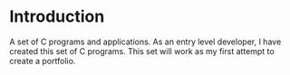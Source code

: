 # Introduction
A set of C programs and applications. As an entry level developer, I have created this set of C programs. This set will work as my first attempt to create a portfolio.
